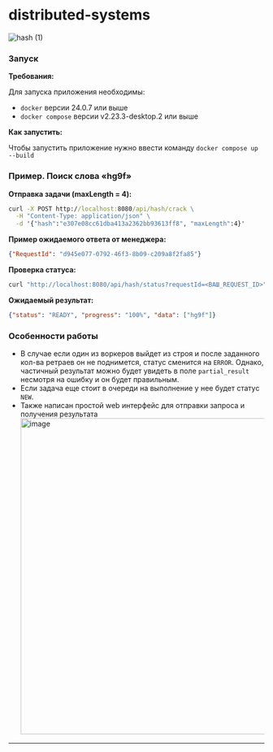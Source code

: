 # distributed-systems

![hash (1)](https://github.com/user-attachments/assets/40f22c4b-dea5-4c94-a45f-f88d58dfff74)

### Запуcк
**Требования:**

Для запуска приложения необходимы:
- `docker` версии 24.0.7 или выше
- `docker compose` версии v2.23.3-desktop.2 или выше
  
**Как запустить:**

Чтобы запустить приложение нужно ввести команду `docker compose up --build`

### Пример. Поиск слова «hg9f»

**Отправка задачи (maxLength = 4):**

```cmd
curl -X POST http://localhost:8080/api/hash/crack \
  -H "Content-Type: application/json" \
  -d '{"hash":"e307e08cc61dba413a2362bb93613ff8", "maxLength":4}'
```

**Пример ожидаемого ответа от менеджера:**

```json
{"RequestId": "d945e077-0792-46f3-8b09-c209a8f2fa85"}
```

**Проверка статуса:**

```cmd
curl "http://localhost:8080/api/hash/status?requestId=<ВАШ_REQUEST_ID>"
```

**Ожидаемый результат:**

```json
{"status": "READY", "progress": "100%", "data": ["hg9f"]}
```

### Особенности работы

- В случае если один из воркеров выйдет из строя и после заданного кол-ва ретраев он не поднимется, статус сменится на `ERROR`. Однако, частичный результат можно будет увидеть в поле `partial_result` несмотря на ошибку и он будет правильным.
- Если задача еще стоит в очереди на выполнение у нее будет статус `NEW`.
- Также написан простой web интерфейс для отправки запроса и получения результата
  <img width="622" alt="image" src="https://github.com/user-attachments/assets/ec4c5db2-c985-43d6-bbcf-f5760838fedc" />

---
